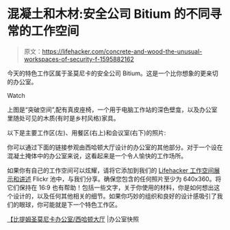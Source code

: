 # 混凝土和木材:安全公司 Bitium 的不同寻常的工作空间

> 原文：<https://lifehacker.com/concrete-and-wood-the-unusual-workspaces-of-security-f-1595882162>

今天的特色工作区属于圣莫尼卡的安全公司 Bitium。这是一个比你想象的更亲切的办公室。

Watch

上图是“突破空间”,配有真皮座椅，一个用于电脑工作站的深色壁龛，以及办公室里随处可见的木质(有时是乡村风格)家具。

以下是主要工作区(左)、用餐区(右上)和会议室(右下)的照片:

你可以通过下面的链接参观由西哈顿大厅设计的办公室的其他部分。对于一个设在混凝土掩体中的办公室来说，这看起来是一个令人愉快的工作场所。

如果你有自己的工作空间可以炫耀，请将它添加到我们的 [Lifehacker 工作空间展示和讲述](http://www.flickr.com/groups/lifehacker-workspace-showandtell/pool/) Flickr 池中，与我们分享。确保您包含的任何照片至少为 640x360。将它们保持在 16:9 也有帮助！包括一些文字，关于你使用的材料，你是如何想出这个设计的，以及任何其他相关的细节。如果你巧妙的组织和良好的设计感吸引了我们的眼球，你可能就是下一个特色工作区。

[【比提姆圣莫尼卡办公室/西哈顿大厅](http://officesnapshots.com/2014/06/19/bitiums-santa-monica-offices-west-haddon-hall/) |办公室快照
